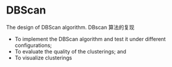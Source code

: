# DBScan
The design of DBScan algorithm. DBscan 算法的复现
* To implement the DBScan algorithm and test it under different configurations;
* To evaluate the quality of the clusterings; and
* To visualize clusterings
